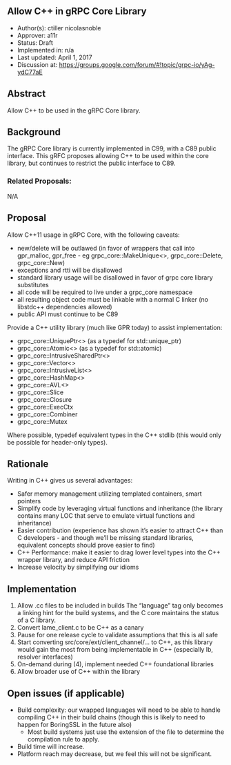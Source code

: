 Allow C++ in gRPC Core Library
----
* Author(s): ctiller nicolasnoble
* Approver: a11r
* Status: Draft
* Implemented in: n/a
* Last updated: April 1, 2017
* Discussion at: https://groups.google.com/forum/#!topic/grpc-io/yAg-ydC77aE

## Abstract

Allow C++ to be used in the gRPC Core library.

## Background

The gRPC Core library is currently implemented in C99, with a C89 public
interface. This gRFC proposes allowing C++ to be used within the core library,
but continues to restrict the public interface to C89.

### Related Proposals:

N/A

## Proposal

Allow C++11 usage in gRPC Core, with the following caveats:
- new/delete will be outlawed (in favor of wrappers that call into gpr_malloc,
  gpr_free - eg grpc_core::MakeUnique<>, grpc_core::Delete, grpc_core::New)
- exceptions and rtti will be disallowed
- standard library usage will be disallowed in favor of grpc core library
  substitutes
- all code will be required to live under a grpc_core namespace
- all resulting object code must be linkable with a normal C linker (no
  libstdc++ dependencies allowed)
- public API must continue to be C89

Provide a C++ utility library (much like GPR today) to assist implementation:
- grpc_core::UniquePtr<> (as a typedef for std::unique_ptr)
- grpc_core::Atomic<> (as a typedef for std::atomic)
- grpc_core::IntrusiveSharedPtr<>
- grpc_core::Vector<>
- grpc_core::IntrusiveList<>
- grpc_core::HashMap<>
- grpc_core::AVL<>
- grpc_core::Slice
- grpc_core::Closure
- grpc_core::ExecCtx
- grpc_core::Combiner
- grpc_core::Mutex

Where possible, typedef equivalent types in the C++ stdlib (this would only be
possible for header-only types).

## Rationale

Writing in C++ gives us several advantages:
- Safer memory management utilizing templated containers, smart pointers
- Simplify code by leveraging virtual functions and inheritance (the library
  contains many LOC that serve to emulate virtual functions and inheritance)
- Easier contribution (experience has shown it’s easier to attract C++ than C
  developers - and though we’ll be missing standard libraries, equivalent concepts
  should prove easier to find)
- C++ Performance: make it easier to drag lower level types into the C++ wrapper
  library, and reduce API friction
- Increase velocity by simplifying our idioms

## Implementation

1. Allow .cc files to be included in builds
   The “language” tag only becomes a linking hint for the build systems, and the C
   core maintains the status of a C library.
2. Convert lame_client.c to be C++ as a canary
3. Pause for one release cycle to validate assumptions that this is all safe
4. Start converting src/core/ext/client_channel/... to C++, as this library would
   gain the most from being implementable in C++ (especially lb, resolver
   interfaces)
5. On-demand during (4), implement needed C++ foundational libraries
6. Allow broader use of C++ within the library

## Open issues (if applicable)

- Build complexity: our wrapped languages will need to be able to handle compiling
  C++ in their build chains (though this is likely to need to happen for BoringSSL
  in the future also)
  - Most build systems just use the extension of the file to determine the
    compilation rule to apply.
- Build time will increase.
- Platform reach may decrease, but we feel this will not be significant.

